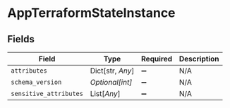 # AppTerraformStateInstance


## Fields

| Field                  | Type                   | Required               | Description            |
| ---------------------- | ---------------------- | ---------------------- | ---------------------- |
| `attributes`           | Dict[str, *Any*]       | :heavy_minus_sign:     | N/A                    |
| `schema_version`       | *Optional[int]*        | :heavy_minus_sign:     | N/A                    |
| `sensitive_attributes` | List[*Any*]            | :heavy_minus_sign:     | N/A                    |